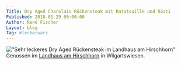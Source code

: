 ```yaml
---
Title: Dry Aged Charolais Rückensteak mit Ratatouille und Rösti
Published: 2018-01-29 00:00:00
Author: René Fischer
Layout: blog
Tag: #leckerwars
---
```

!["Sehr leckeres Dry Aged Rückensteak im Landhaus am Hirschhorn"](2018-01-29-21-23-56.jpg)
Genossen im [Landhaus am Hirschhorn](https://goo.gl/maps/LM2HwJ1JRWBM1Nty7) in Wilgartswiesen.
